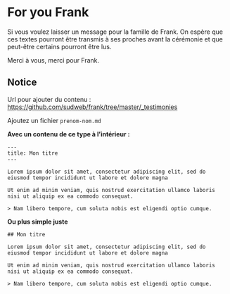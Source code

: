 # For you Frank

Si vous voulez laisser un message pour la famille de Frank. On espère que ces textes pourront être transmis à ses proches avant la cérémonie et que peut-être certains pourront être lus.

Merci à vous, merci pour Frank.

## Notice

Url pour ajouter du contenu : https://github.com/sudweb/frank/tree/master/_testimonies

Ajoutez un fichier `prenom-nom.md`

**Avec un contenu de ce type à l’intérieur :**

```
---
title: Mon titre
---

Lorem ipsum dolor sit amet, consectetur adipiscing elit, sed do eiusmod tempor incididunt ut labore et dolore magna

Ut enim ad minim veniam, quis nostrud exercitation ullamco laboris nisi ut aliquip ex ea commodo consequat.

> Nam libero tempore, cum soluta nobis est eligendi optio cumque.

```

**Ou plus simple juste**

```
## Mon titre

Lorem ipsum dolor sit amet, consectetur adipiscing elit, sed do eiusmod tempor incididunt ut labore et dolore magna

Ut enim ad minim veniam, quis nostrud exercitation ullamco laboris nisi ut aliquip ex ea commodo consequat.

> Nam libero tempore, cum soluta nobis est eligendi optio cumque.

```



